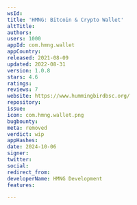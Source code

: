 ```yaml
---
wsId: 
title: 'HMNG: Bitcoin & Crypto Wallet'
altTitle: 
authors: 
users: 1000
appId: com.hmng.wallet
appCountry: 
released: 2021-08-09
updated: 2022-08-31
version: 1.0.8
stars: 4.6
ratings: 
reviews: 7
website: https://www.hummingbirdbsc.org/
repository: 
issue: 
icon: com.hmng.wallet.png
bugbounty: 
meta: removed
verdict: wip
appHashes: 
date: 2024-10-06
signer: 
twitter: 
social: 
redirect_from: 
developerName: HMNG Development
features: 

---
```


